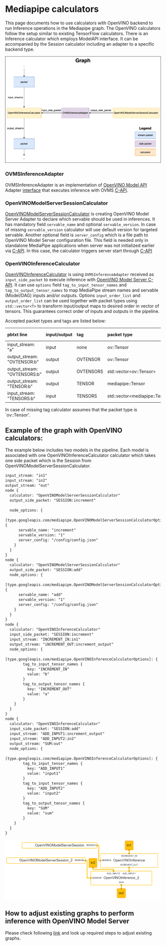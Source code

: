 # Mediapipe calculators

This page documents how to use calculators with OpenVINO backend to run Inference operations in the Mediapipe graph. The OpenVINO calculators follow the setup similar to existing TensorFlow calculators. There is an Inference calculator which employs ModelAPI interface. It can be accompanied by the Session calculator including an adapter to a specific backend type.

![Graph schema visualization](diagram.png)

### OVMSInferenceAdapter

OVMSInferenceAdapter is an implementation of [OpenVINO Model API](https://github.com/openvinotoolkit/model_api) Adapter [interface](https://github.com/openvinotoolkit/model_api/blob/master/model_api/cpp/adapters/include/adapters/inference_adapter.h) that executes inference with OVMS [C-API](https://github.com/openvinotoolkit/model_server/blob/main/docs/model_server_c_api.md).

### OpenVINOModelServerSessionCalculator

[OpenVINOModelServerSessionCalculator](openvinomodelserversessioncalculator.cc) is creating OpenVINO Model Server Adapter to declare which servable should be used in inferences. It has mandatory field `servable_name` and optional `servable_version`. In case of missing `servable_version` calculator will use default version for targeted servable. Another optional field is `server_config` which is a file path to OpenVINO Model Server configuration file. This field is needed only in standalone MediaPipe applications when server was not initialized earlier via [C-API](https://github.com/openvinotoolkit/model_server/blob/main/docs/model_server_c_api.md). In this case, the calculator triggers server start through [C-API](https://github.com/openvinotoolkit/model_server/blob/main/docs/model_server_c_api.md)

### OpenVINOInferenceCalculator

[OpenVINOInferenceCalculator](openvinoinferencecalculator.cc) is using `OVMSInferenceAdapter` received as `input_side_packet` to execute inference with [OpenVINO Model Server C-API](https://github.com/openvinotoolkit/model_server/blob/main/docs/model_server_c_api.md). It can use `options` field `tag_to_input_tensor_names` and `tag_to_output_tensor_names` to map MediaPipe stream names and servable (Model/DAG) inputs and/or outputs. Options `input_order_list` and `output_order_list` can be used together with packet types using `std::vector<T>` to transform input/output maps to desired order in vector of tensors. This guarantees correct order of inputs and outputs in the pipeline. 

Accepted packet types and tags are listed below:

|pbtxt line|input/output|tag|packet type|stream name|
|:---|:---|:---|:---|:---|
|input_stream: "a"|input|none|ov::Tensor|a|
|output_stream: "OVTENSOR:b"|output|OVTENSOR|ov::Tensor|b|
|output_stream: "OVTENSORS:b"|output|OVTENSORS|std::vector\<ov::Tensor\>|b|
|output_stream: "TENSOR:b"|output|TENSOR|mediapipe::Tensor|b|
|input_stream: "TENSORS:b"|input|TENSORS|std::vector\<mediapipe::Tensor\>|b|

In case of missing tag calculator assumes that the packet type is `ov::Tensor'.

## Example of the graph with OpenVINO calculators:

The example below includes two models in the pipeline.
Each model is associated with one OpenVINOInferenceCalculator calculator which takes one side packet which is the Session from OpenVINOModelServerSessionCalculator.


```
input_stream: "in1"
input_stream: "in2"
output_stream: "out"
node {
  calculator: "OpenVINOModelServerSessionCalculator"
  output_side_packet: "SESSION:increment"

  node_options: {
    [type.googleapis.com/mediapipe.OpenVINOModelServerSessionCalculatorOptions]: {
      servable_name: "increment"
      servable_version: "1"
      server_config: "/config/config.json"
    }
  }
}
node {
  calculator: "OpenVINOModelServerSessionCalculator"
  output_side_packet: "SESSION:add"
  node_options: {
    [type.googleapis.com/mediapipe.OpenVINOModelServerSessionCalculatorOptions]: {
      servable_name: "add"
      servable_version: "1"
      server_config: "/config/config.json"
    }
  }
}
node {
  calculator: "OpenVINOInferenceCalculator"
  input_side_packet: "SESSION:increment"
  input_stream: "INCREMENT_IN:in1"
  output_stream: "iNCREMENT_OUT:increment_output"
  node_options: {
    [type.googleapis.com/mediapipe.OpenVINOInferenceCalculatorOptions]: {
        tag_to_input_tensor_names {
          key: "INCREMENT_IN"
          value: "b"
        }
        tag_to_output_tensor_names {
          key: "INCREMENT_OUT"
          value: "a"
        }
    }
  }
}
node {
  calculator: "OpenVINOInferenceCalculator"
  input_side_packet: "SESSION:add"
  input_stream: "ADD_INPUT1:increment_output"
  input_stream: "ADD_INPUT2:in2"
  output_stream: "SUM:out"
  node_options: {
    [type.googleapis.com/mediapipe.OpenVINOInferenceCalculatorOptions]: {
        tag_to_input_tensor_names {
          key: "ADD_INPUT1"
          value: "input1"
        }
        tag_to_input_tensor_names {
          key: "ADD_INPUT2"
          value: "input2"
        }
        tag_to_output_tensor_names {
          key: "SUM"
          value: "sum"
        }
    }
  }
}
```
![example](./example.png)

## How to adjust existing graphs to perform inference with OpenVINO Model Server
Please check following [link](https://github.com/openvinotoolkit/model_server/blob/main/docs/mediapipe_conversion.md#how-to-adjust-existing-graphs-to-perform-inference-with-openvino-model-server) and look up required steps to adjust existing graphs.
